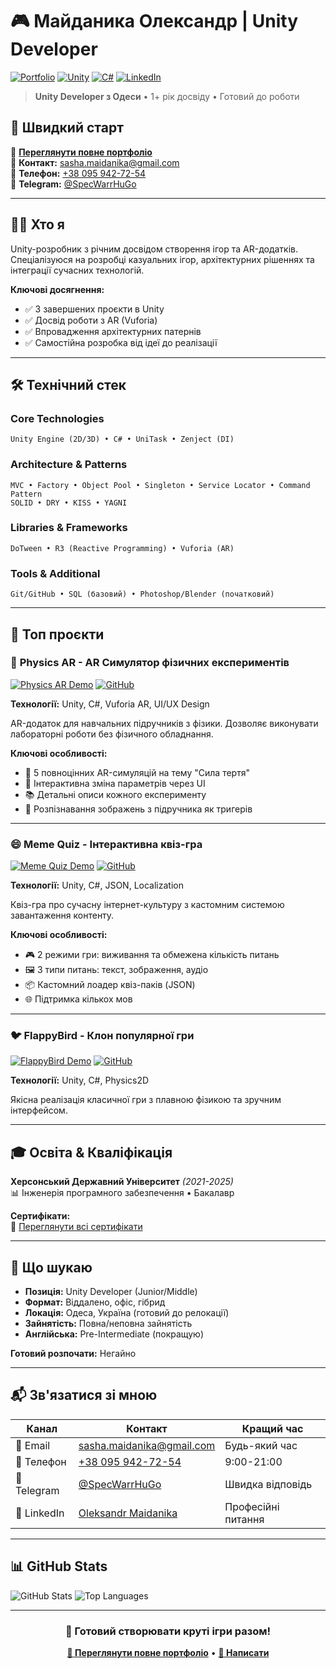 # 🎮 Майданика Олександр | Unity Developer

[![Portfolio](https://img.shields.io/badge/Portfolio-Live%20Demo-7c3aed?style=for-the-badge)](https://hugoxdp.github.io/Portfolio/)
[![Unity](https://img.shields.io/badge/unity-%23000000.svg?style=for-the-badge&logo=unity&logoColor=white)](https://unity.com/)
[![C#](https://img.shields.io/badge/c%23-%23239120.svg?style=for-the-badge&logo=c-sharp&logoColor=white)](https://docs.microsoft.com/en-us/dotnet/csharp/)
[![LinkedIn](https://img.shields.io/badge/linkedin-%230077B5.svg?style=for-the-badge&logo=linkedin&logoColor=white)](https://linkedin.com/in/oleksandr-maidanika-a43baa226)

> **Unity Developer з Одеси** • 1+ рік досвіду • Готовий до роботи

## 🚀 Швидкий старт

📄 **[Переглянути повне портфоліо](https://hugoxdp.github.io/Portfolio/)**  
📧 **Контакт:** [sasha.maidanika@gmail.com](mailto:sasha.maidanika@gmail.com)  
📱 **Телефон:** [+38 095 942-72-54](tel:+380959427254)  
💬 **Telegram:** [@SpecWarrHuGo](https://t.me/SpecWarrHuGo)

---

## 👨‍💻 Хто я

Unity-розробник з річним досвідом створення ігор та AR-додатків. Спеціалізуюся на розробці казуальних ігор, архітектурних рішеннях та інтеграції сучасних технологій.

**Ключові досягнення:**
- ✅ 3 завершених проєкти в Unity
- ✅ Досвід роботи з AR (Vuforia)
- ✅ Впровадження архітектурних патернів
- ✅ Самостійна розробка від ідеї до реалізації

---

## 🛠️ Технічний стек

### **Core Technologies**
```
Unity Engine (2D/3D) • C# • UniTask • Zenject (DI)
```

### **Architecture & Patterns**
```
MVC • Factory • Object Pool • Singleton • Service Locator • Command Pattern
SOLID • DRY • KISS • YAGNI
```

### **Libraries & Frameworks**
```
DoTween • R3 (Reactive Programming) • Vuforia (AR)
```

### **Tools & Additional**
```
Git/GitHub • SQL (базовий) • Photoshop/Blender (початковий)
```

---

## 🎯 Топ проєкти

### 🔬 **Physics AR** - AR Симулятор фізичних експериментів
[![Physics AR Demo](https://img.shields.io/badge/Відео%20Demo-▶️-red?style=flat-square)](https://drive.google.com/file/d/1avF8vVrcTitwzo2amF1gc0EgaPCh1zpV/view)
[![GitHub](https://img.shields.io/badge/GitHub-Код-black?style=flat-square)](https://github.com/HuGoxDP/PhysicsAR)

**Технології:** Unity, C#, Vuforia AR, UI/UX Design

AR-додаток для навчальних підручників з фізики. Дозволяє виконувати лабораторні роботи без фізичного обладнання.

**Ключові особливості:**
- 🎯 5 повноцінних AR-симуляцій на тему "Сила тертя"
- 🔧 Інтерактивна зміна параметрів через UI
- 📚 Детальні описи кожного експерименту
- 📱 Розпізнавання зображень з підручника як тригерів

---

### 😄 **Meme Quiz** - Інтерактивна квіз-гра
[![Meme Quiz Demo](https://img.shields.io/badge/Відео%20Demo-▶️-red?style=flat-square)](https://drive.google.com/file/d/1KnBaeUL5qJW0BzAMspCRy2TjimIuMT5t/view)
[![GitHub](https://img.shields.io/badge/GitHub-Код-black?style=flat-square)](https://github.com/HuGoxDP/MemeQuize)

**Технології:** Unity, C#, JSON, Localization

Квіз-гра про сучасну інтернет-культуру з кастомним системою завантаження контенту.

**Ключові особливості:**
- 🎮 2 режими гри: виживання та обмежена кількість питань
- 🖼️ 3 типи питань: текст, зображення, аудіо
- 📦 Кастомний лоадер квіз-паків (JSON)
- 🌐 Підтримка кількох мов

---

### 🐦 **FlappyBird** - Клон популярної гри
[![FlappyBird Demo](https://img.shields.io/badge/Відео%20Demo-▶️-red?style=flat-square)](https://drive.google.com/file/d/1F19hfFRzlTsVgRiYGsZ8qJ0HV7tbWZFN/view)
[![GitHub](https://img.shields.io/badge/GitHub-Код-black?style=flat-square)](https://github.com/HuGoxDP/Flappy-Bird)

**Технології:** Unity, C#, Physics2D

Якісна реалізація класичної гри з плавною фізикою та зручним інтерфейсом.

---

## 🎓 Освіта & Кваліфікація

**Херсонський Державний Університет** *(2021-2025)*  
📊 Інженерія програмного забезпечення • Бакалавр

**Сертифікати:**  
📜 [Переглянути всі сертифікати](https://github.com/HuGoxDP/certificates)

---

## 💼 Що шукаю

- **Позиція:** Unity Developer (Junior/Middle)
- **Формат:** Віддалено, офіс, гібрид
- **Локація:** Одеса, Україна (готовий до релокації)
- **Зайнятість:** Повна/неповна зайнятість
- **Англійська:** Pre-Intermediate (покращую)

**Готовий розпочати:** Негайно

---

## 📬 Зв'язатися зі мною

| Канал | Контакт | Кращий час |
|-------|---------|------------|
| 📧 Email | [sasha.maidanika@gmail.com](mailto:sasha.maidanika@gmail.com) | Будь-який час |
| 📱 Телефон | [+38 095 942-72-54](tel:+380959427254) | 9:00-21:00 |
| 💬 Telegram | [@SpecWarrHuGo](https://t.me/SpecWarrHuGo) | Швидка відповідь |
| 💼 LinkedIn | [Oleksandr Maidanika](https://linkedin.com/in/oleksandr-maidanika-a43baa226) | Професійні питання |

---

## 📊 GitHub Stats

![GitHub Stats](https://github-readme-stats.vercel.app/api?username=HuGoxDP&show_icons=true&theme=tokyonight)
![Top Languages](https://github-readme-stats.vercel.app/api/top-langs/?username=HuGoxDP&layout=compact&theme=tokyonight)

---

<div align="center">

### 🚀 Готовий створювати круті ігри разом!

**[📄 Переглянути повне портфоліо](https://hugoxdp.github.io/Portfolio/)** • **[📧 Написати](mailto:sasha.maidanika@gmail.com)**

</div>
